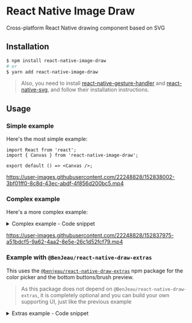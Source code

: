 # React Native Image Draw

Cross-platform React Native drawing component based on SVG

## Installation
```sh
$ npm install react-native-image-draw
# or
$ yarn add react-native-image-draw
```

> Also, you need to install
> [react-native-gesture-handler](https://github.com/software-mansion/react-native-gesture-handler)
> and
> [react-native-svg](https://github.com/react-native-svg/react-native-svg),
> and follow their installation instructions.

## Usage

### Simple example

Here's the most simple example:
```tsx
import React from 'react';
import { Canvas } from 'react-native-image-draw';

export default () => <Canvas />;
```
https://user-images.githubusercontent.com/22248828/152838002-3bf01ff0-8c8d-43ec-abdf-4f856d200bc5.mp4

### Complex example

Here's a more complex example:

<details>
  <summary>Complex example - Code snippet</summary>

  ```tsx
  import React, { useRef } from 'react';
  import { Button } from 'react-native';
  import { Canvas, CanvasRef } from '@benjeau/react-native-draw';

  export default () => {
    const canvasRef = useRef<CanvasRef>(null);

    const handleUndo = () => {
      canvasRef.current?.undo();
    };

    const handleClear = () => {
      canvasRef.current?.clear();
    };

    return (
      <>
        <Canvas
          ref={canvasRef}
          height={600}
          color="red"
          thickness={20}
          opacity={0.6}
          style={{ backgroundColor: 'black' }}
        />
        <Button title="Undo" onPress={handleUndo} />
        <Button title="Clear" onPress={handleClear} />
      </>
    );
  };
  ```
</details>

https://user-images.githubusercontent.com/22248828/152837975-a51bdcf5-9a62-4aa2-8e5e-26c1d52fcf79.mp4

### Example with `@BenJeau/react-native-draw-extras`

This uses the
[`@benjeau/react-native-draw-extras`](https://github.com/BenJeau/react-native-draw/tree/master/packages/react-native-draw-extras)
npm package for the color picker and the bottom buttons/brush preview.

> As this package does not depend on `@BenJeau/react-native-draw-extras`, it
> is completely optional and you can build your own supporting UI, just like
> the previous example

<details>
  <summary>Extras example - Code snippet</summary>
  ```tsx
  import React, { useRef, useState } from 'react';
  import { Animated, StyleSheet, View } from 'react-native';
  import {
    BrushProperties,
    Canvas,
    CanvasControls,
    CanvasRef,
    DEFAULT_COLORS,
    DrawingTool,
  } from '@benjeau/react-native-draw';

  export default () => {
    const canvasRef = useRef<CanvasRef>(null);

    const [color, setColor] = useState(DEFAULT_COLORS[0][0][0]);
    const [thickness, setThickness] = useState(5);
    const [opacity, setOpacity] = useState(1);
    const [tool, setTool] = useState(DrawingTool.Brush);
    const [visibleBrushProperties, setVisibleBrushProperties] = useState(false);

    const handleUndo = () => {
      canvasRef.current?.undo();
    };

    const handleClear = () => {
      canvasRef.current?.clear();
    };

    const handleToggleEraser = () => {
      setTool((prev) =>
        prev === DrawingTool.Brush ? DrawingTool.Eraser : DrawingTool.Brush
      );
    };

    const [overlayOpacity] = useState(new Animated.Value(0));
    const handleToggleBrushProperties = () => {
      if (!visibleBrushProperties) {
        setVisibleBrushProperties(true);

        Animated.timing(overlayOpacity, {
          toValue: 1,
          duration: 200,
          useNativeDriver: true,
        }).start();
      } else {
        Animated.timing(overlayOpacity, {
          toValue: 0,
          duration: 200,
          useNativeDriver: true,
        }).start(() => {
          setVisibleBrushProperties(false);
        });
      }
    };

    return (
      <>
        <Canvas
          ref={canvasRef}
          height={600}
          color={color}
          thickness={thickness}
          opacity={opacity}
          tool={tool}
          style={{
            borderBottomWidth: StyleSheet.hairlineWidth,
            borderColor: '#ccc',
          }}
        />
        <View>
          <CanvasControls
            onUndo={handleUndo}
            onClear={handleClear}
            onToggleEraser={handleToggleEraser}
            onToggleBrushProperties={handleToggleBrushProperties}
            tool={tool}
            color={color}
            opacity={opacity}
            thickness={thickness}
          />
          {visibleBrushProperties && (
            <BrushProperties
              color={color}
              thickness={thickness}
              opacity={opacity}
              onColorChange={setColor}
              onThicknessChange={setThickness}
              onOpacityChange={setOpacity}
              style={{
                position: 'absolute',
                bottom: 80,
                left: 0,
                right: 0,
                padding: 10,
                backgroundColor: '#f2f2f2',
                borderTopEndRadius: 10,
                borderTopStartRadius: 10,
                borderWidth: StyleSheet.hairlineWidth,
                borderBottomWidth: 0,
                borderTopColor: '#ccc',
                opacity: overlayOpacity,
              }}
            />
          )}
        </View>
      </>
    );
  };
  ```
</details>

https://user-images.githubusercontent.com/22248828/152837922-757d3a13-1d35-409a-936a-b38ea9248262.mp4

## Props

### Canvas

| name                    | description                                                                            | type                                           | default                       |
| ----------------------- | -------------------------------------------------------------------------------------- | ---------------------------------------------- | ----------------------------- |
| `color`                 | Color of the brush strokes                                                             | `string`                                       | - (required)                  |
| `thickness`             | Thickness of the brush strokes                                                         | `number`                                       | - (required)                  |
| `opacity`               | Opacity of the brush strokes                                                           | `number`                                       | - (required)                  |
| `initialPaths`          | Paths to be already drawn                                                              | `PathType[]`                                   | `[]`                          |
| `height`                | Height of the canvas                                                                   | `number`                                       | height of the window - 80     |
| `width`                 | Width of the canvas                                                                    | `number`                                       | width of the window           |
| `style`                 | Override the style of the container of the canvas                                      | `StyleProp`                                    | -                             |
| `onPathsChange`         | Callback function when paths change                                                    | (paths: [`PathType`](./src/types.ts)[]) => any | -                             |
| `simplifyOptions`       | SVG simplification options                                                             | [`SimplifyOptions`](./src/Draw.tsx)            | see [below](#SimplifyOptions) |
| `eraserSize`            | Width of eraser (to compensate for path simplification)                                | `number`                                       | `5`                           |
| `tool`                  | Initial tool of the canvas                                                             | `brush` or `eraser`                            | `brush`                       |
| `combineWithLatestPath` | Combine current path with the last path if it's the same color, thickness, and opacity | `boolean`                                      | `false`                       |

### SimplifyOptions

| name                  | description                                                                   | type      | default |
| --------------------- | ----------------------------------------------------------------------------- | --------- | ------- |
| `simplifyPaths`       | Enable SVG path simplification on paths, except the one currently being drawn | `boolean` | `true`  |
| `simplifyCurrentPath` | Enable SVG path simplification on the stroke being drawn                      | `boolean` | `false` |
| `amount`              | Amount of simplification to apply                                             | `number`  | `10`    |
| `roundPoints`         | Ignore fractional part in the points. Improves performance                    | `boolean` | `true`  |

## Ref functions

| name       | description                                | type                       |
| ---------- | ------------------------------------------ | -------------------------- |
| `undo`     | Undo last brush stroke                     | `() => void`               |
| `clear`    | Removes all brush strokes                  | `() => void`               |
| `getPaths` | Get brush strokes data                     | `() => PathType[]`         |
| `addPath`  | Append a path to the current drawing paths | `(path: PathType) => void` |
| `getSvg`   | Get SVG path string of the drawing         | `() => string`             |

## Troubleshooting

If you cannot draw on the canvas, make sure you have followed the extra steps of [react-native-gesture-handler](https://github.com/software-mansion/react-native-gesture-handler)

## Helper functions

* If you need to create an SVG path, `createSVGPath()` is available to create the string representation of an SVG path.

## Contributing
- Fork it.
- Commit your changes and give your commit message some love.
- Push to your fork on github.
- Open a Pull Request.


## License

MIT
